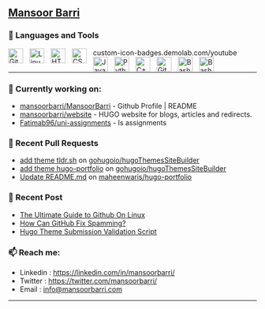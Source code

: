 ## [Mansoor Barri](https://mansoorbarri.com/)

### 🧰 Languages and Tools

<img align="left" alt="Git" width="30px" style="padding-right:10px;" src="https://cdn.jsdelivr.net/gh/devicons/devicon/icons/git/git-original.svg" />
<img align="left" alt="Linux" width="30px" style="padding-right:10px;" src="https://cdn.jsdelivr.net/gh/devicons/devicon/icons/linux/linux-original.svg" />
<img align="left" alt="HTML" width="30px" style="padding-right:10px;" src="https://cdn.jsdelivr.net/gh/devicons/devicon/icons/html5/html5-plain.svg" />custom-icon-badges.demolab.com/youtube
<img align="left" alt="CSS" width="30px" style="padding-right:10px;" src="https://cdn.jsdelivr.net/gh/devicons/devicon/icons/css3/css3-plain.svg" />
<img align="left" alt="JavaScript" width="30px" style="padding-right:10px;" src="https://cdn.jsdelivr.net/gh/devicons/devicon/icons/javascript/javascript-plain.svg" />
<img align="left" alt="Python" width="30px" style="padding-right:10px;" src="https://cdn.jsdelivr.net/gh/devicons/devicon/icons/python/python-plain.svg" />
<img align="left" alt="C++" width="30px" style="padding-right:10px;" src="https://cdn.jsdelivr.net/gh/devicons/devicon/icons/csharp/csharp-original.svg" />
<img align="left" alt="GitHub" width="30px" style="padding-right:10px;" src="https://cdn.jsdelivr.net/gh/devicons/devicon/icons/github/github-original.svg" />
<img align="left" alt="Bash" width="30px" style="padding-right:10px;" src="https://cdn.jsdelivr.net/gh/devicons/devicon/icons/bash/bash-original.svg" />
<img align="left" alt="Bash" width="30px" style="padding-right:10px;" src="https://cdn.jsdelivr.net/gh/devicons/devicon/icons/go/go-original-wordmark.svg" />          
<br />
<br />

---


### 👷 Currently working on: 

- [mansoorbarri/MansoorBarri](https://github.com/mansoorbarri/MansoorBarri) - Github Profile | README
- [mansoorbarri/website](https://github.com/mansoorbarri/website) - HUGO website for blogs, articles and redirects.
- [Fatimab96/uni-assignments](https://github.com/Fatimab96/uni-assignments) - ls assignments

### 🔨 Recent Pull Requests

- [add theme tldr.sh](https://github.com/gohugoio/hugoThemesSiteBuilder/pull/415) on [gohugoio/hugoThemesSiteBuilder](https://github.com/gohugoio/hugoThemesSiteBuilder)
- [add theme hugo-portfolio](https://github.com/gohugoio/hugoThemesSiteBuilder/pull/410) on [gohugoio/hugoThemesSiteBuilder](https://github.com/gohugoio/hugoThemesSiteBuilder)
- [Update README.md](https://github.com/maheenwaris/hugo-portfolio/pull/4) on [maheenwaris/hugo-portfolio](https://github.com/maheenwaris/hugo-portfolio)

### 📰 Recent Post

- [The Ultimate Guide to Github On Linux](https://mansoorbarri.com/ultimate-gh-guide/)
- [How Can GitHub Fix Spamming?](https://mansoorbarri.com/github-spam-fix/)
- [Hugo Theme Submission Validation Script](https://mansoorbarri.com/downloads/hugo-validator/)

### 📫 Reach me:
- Linkedin  : <https://linkedin.com/in/mansoorbarri/>
- Twitter   : <https://twitter.com/mansoorbarri/>
- Email     : [info@mansoorbarri.com](mailto:info@mansoorbarri.com)

---
